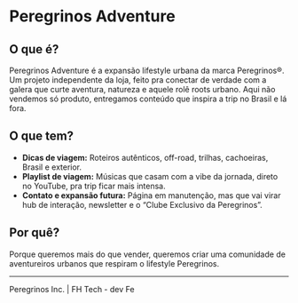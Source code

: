 # Peregrinos Adventure

## O que é?  
Peregrinos Adventure é a expansão lifestyle urbana da marca Peregrinos®. Um projeto independente da loja, feito pra conectar de verdade com a galera que curte aventura, natureza e aquele rolê roots urbano. Aqui não vendemos só produto, entregamos conteúdo que inspira a trip no Brasil e lá fora.

## O que tem?  
- **Dicas de viagem:** Roteiros autênticos, off-road, trilhas, cachoeiras, Brasil e exterior.  
- **Playlist de viagem:** Músicas que casam com a vibe da jornada, direto no YouTube, pra trip ficar mais intensa.  
- **Contato e expansão futura:** Página em manutenção, mas que vai virar hub de interação, newsletter e o “Clube Exclusivo da Peregrinos”.

## Por quê?  
Porque queremos mais do que vender, queremos criar uma comunidade de aventureiros urbanos que respiram o lifestyle Peregrinos.

---

Peregrinos Inc. | FH Tech - dev Fe
